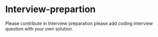 # Interview-prepartion
Please contribute in Interview preparation  please add coding interview question with your own solution.
